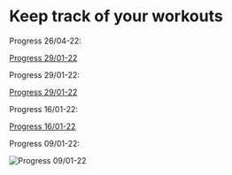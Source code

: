 # Keep track of your workouts 

Progress 26/04-22:

[Progress 29/01-22](https://user-images.githubusercontent.com/41792248/165394606-03d934d7-102b-47fe-a5a2-31ca7b5df8c9.mp4)

Progress 29/01-22:

[Progress 29/01-22](https://user-images.githubusercontent.com/41792248/151675803-75864b3c-dd34-48ce-8980-97fe618338e1.mp4)

Progress 16/01-22:

[Progress 16/01-22](https://user-images.githubusercontent.com/41792248/149659072-b29048bb-335c-4915-90aa-68966acf6087.mp4)

Progress 09/01-22:

![Progress 09/01-22](https://user-images.githubusercontent.com/41792248/148663464-fb09cc45-9baa-4c54-9b51-024f09af14aa.gif)
